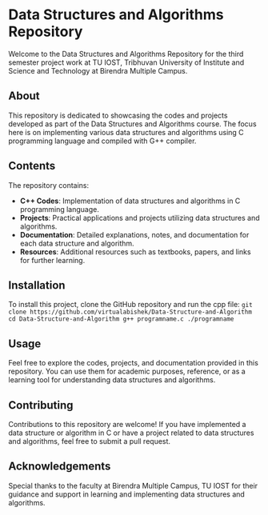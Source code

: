 # Data Structures and Algorithms Repository

Welcome to the Data Structures and Algorithms Repository for the third semester project work at TU IOST, Tribhuvan University of Institute and Science and Technology at Birendra Multiple Campus.

## About
This repository is dedicated to showcasing the codes and projects developed as part of the Data Structures and Algorithms course. The focus here is on implementing various data structures and algorithms using C programming language and compiled with G++ compiler.

## Contents
The repository contains:

- **C++ Codes**: Implementation of data structures and algorithms in C programming language.
- **Projects**: Practical applications and projects utilizing data structures and algorithms.
- **Documentation**: Detailed explanations, notes, and documentation for each data structure and algorithm.
- **Resources**: Additional resources such as textbooks, papers, and links for further learning.

## Installation
To install this project, clone the GitHub repository and run the cpp file:
``
git clone https://github.com/virtualabishek/Data-Structure-and-Algorithm
cd Data-Structure-and-Algorithm
 g++ programname.c
 ./programname
``

## Usage
Feel free to explore the codes, projects, and documentation provided in this repository. You can use them for academic purposes, reference, or as a learning tool for understanding data structures and algorithms.

## Contributing
Contributions to this repository are welcome! If you have implemented a data structure or algorithm in C or have a project related to data structures and algorithms, feel free to submit a pull request.

## Acknowledgements
Special thanks to the faculty at Birendra Multiple Campus, TU IOST for their guidance and support in learning and implementing data structures and algorithms.
